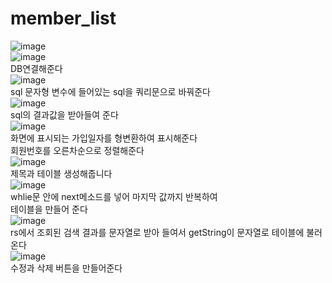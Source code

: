 # member_list
![image](https://user-images.githubusercontent.com/102035198/186581464-296708a9-3c5b-428d-a41e-ea7a2a7aef22.png)<br>
![image](https://user-images.githubusercontent.com/102035198/186563757-69be2139-48e4-4c7b-a60f-2855c1f53746.png)<br>
DB연결해준다<br>
![image](https://user-images.githubusercontent.com/102035198/186563813-c3a2bf78-e029-4d61-b49c-a794d27914c3.png)<br>
sql 문자형 변수에 들어있는 sql을 쿼리문으로 바꿔준다<br>
![image](https://user-images.githubusercontent.com/102035198/186563874-f9d9d69d-6709-407c-98a1-2e8cd93b12dd.png)<br>
sql의 결과값을 받아들여 준다<br>
![image](https://user-images.githubusercontent.com/102035198/186561546-5be2d164-ad2f-49ab-86a0-766c2a36dc0d.png)<br>
화면에 표시되는 가입일자를 형변환하여 표시해준다<br>
회원번호를 오른차순으로 정렬해준다<br>
![image](https://user-images.githubusercontent.com/102035198/186562735-91fa32d4-fbd7-4b0a-a56f-014f5f53af99.png)<br>
제목과 테이블 생성해줍니다<br>
![image](https://user-images.githubusercontent.com/102035198/186560862-fa36bb5e-c333-4b9e-809a-9d6d4d235b78.png)<br>
whlie문 안에 next메소드를 넣어 마지막 값까지 반복하여<br>
테이블을 만들어 준다<br>
![image](https://user-images.githubusercontent.com/102035198/186560961-b420ae00-5d2d-4eae-b5fd-19318952d43b.png)<br>
rs에서 조회된 검색 결과를 문자열로 받아 들여서 getString이 문자열로 테이블에 불러온다<br>
![image](https://user-images.githubusercontent.com/102035198/186560918-17512820-df8f-45ca-8080-8420b1b61af4.png)<br>
수정과 삭제 버튼을 만들어준다<br>
